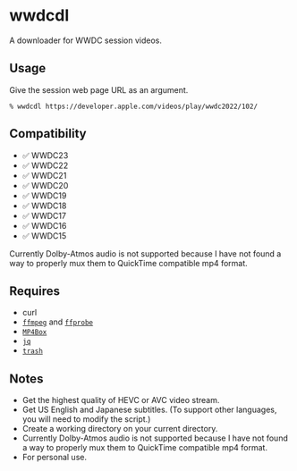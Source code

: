 # wwdcdl
A downloader for WWDC session videos.

## Usage

Give the session web page URL as an argument.

`% wwdcdl https://developer.apple.com/videos/play/wwdc2022/102/`

## Compatibility

- ✅ WWDC23
- ✅ WWDC22
- ✅ WWDC21
- ✅ WWDC20
- ✅ WWDC19
- ✅ WWDC18
- ✅ WWDC17
- ✅ WWDC16
- ✅ WWDC15

Currently Dolby-Atmos audio is not supported because I have not found a way to properly mux them to QuickTime compatible mp4 format.

## Requires

- curl
- [`ffmpeg`](https://www.ffmpeg.org) and [`ffprobe`](https://www.ffmpeg.org)
- [`MP4Box`](https://github.com/gpac/gpac/wiki/MP4Box)
- [`jq`](https://stedolan.github.io/jq/)
- [`trash`](https://hasseg.org/trash/)


## Notes

- Get the highest quality of HEVC or AVC video stream.
- Get US English and Japanese subtitles.
(To support other languages, you will need to modify the script.)
- Create a working directory on your current directory.
- Currently Dolby-Atmos audio is not supported because I have not found a way to properly mux them to QuickTime compatible mp4 format.
- For personal use.
